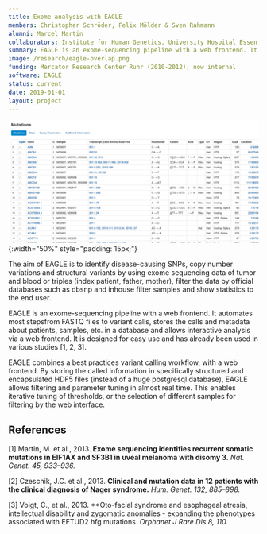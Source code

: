 ```yaml
---
title: Exome analysis with EAGLE
members: Christopher Schröder, Felix Mölder & Sven Rahmann
alumni: Marcel Martin
collaborators: Institute for Human Genetics, University Hospital Essen
summary: EAGLE is an exome-sequencing pipeline with a web frontend. It automates most stepsfrom FASTQ files to variant calls, stores the calls and metadata about patients, samples, etc. in a database and allows interactive analysis via a web frontend.
image: /research/eagle-overlap.png
funding: Mercator Research Center Ruhr (2010-2012); now internal
software: EAGLE
status: current
date: 2019-01-01
layout: project
---
```


![EAGLE results view](/research/eagle-results.png){:width="50%" style="padding: 15px;"}

The aim of EAGLE is to identify disease-causing SNPs, copy number variations and structural variants by using exome sequencing data of tumor and blood or triples (index patient, father, mother), filter the data by official databases such as dbsnp and inhouse filter samples and show statistics to the end user.

EAGLE is an exome-sequencing pipeline with a web frontend.
It automates most stepsfrom FASTQ files to variant calls, stores the calls and metadata about patients, samples, etc. in a database and allows interactive analysis via a web frontend.
It is designed for easy use and has already been used in various studies [1, 2, 3].

EAGLE combines a best practices variant calling workflow, with a web frontend.
By storing the called information in specifically structured and encapsulated HDF5 files (instead of a huge postgresql database), EAGLE allows filtering and parameter tuning in almost real time.
This enables iterative tuning of thresholds, or the selection of different samples for filtering by the web interface.


## References

[1] Martin, M. et al., 2013. 
**Exome sequencing identifies recurrent somatic mutations in EIF1AX and SF3B1 in uveal melanoma with disomy 3.**
*Nat. Genet. 45, 933–936.*
  
[2] Czeschik, J.C. et al., 2013. 
**Clinical and mutation data in 12 patients with the clinical diagnosis of Nager syndrome.**
*Hum. Genet. 132, 885–898.*
  
[3] Voigt, C., et al., 2013. 
**Oto-facial syndrome and esophageal atresia, intellectual disability and zygomatic anomalies - expanding the phenotypes associated with EFTUD2 hfg mutations.
*Orphanet J Rare Dis 8, 110.*
